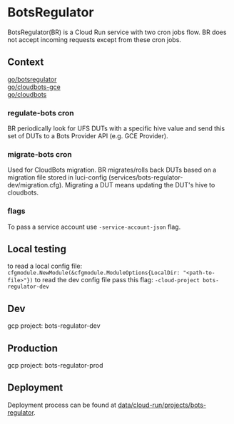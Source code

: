# BotsRegulator
BotsRegulator(BR) is a Cloud Run service with two cron jobs flow. BR does not accept incoming requests except from these cron jobs.

## Context
[go/botsregulator](http://go/botsregulator)\
[go/cloudbots-gce](http://go/cloudbots-gce)\
[go/cloudbots](http://go/cloudbots)

### regulate-bots cron
BR periodically look for UFS DUTs with a specific hive value and send this set of DUTs to a Bots Provider API (e.g. GCE Provider).

### migrate-bots cron
Used for CloudBots migration. 
BR migrates/rolls back DUTs based on a migration file stored in luci-config (services/bots-regulator-dev/migration.cfg).
Migrating a DUT means updating the DUT's hive to cloudbots.

### flags
To pass a service account use `-service-account-json` flag.

## Local testing
to read a local config file: `cfgmodule.NewModule(&cfgmodule.ModuleOptions{LocalDir: "<path-to-file>"})`
to read the dev config file pass this flag: `-cloud-project bots-regulator-dev`

## Dev
gcp project: bots-regulator-dev

## Production
gcp project: bots-regulator-prod

## Deployment
Deployment process can be found at [data/cloud-run/projects/bots-regulator](https://source.corp.google.com/h/chromium/infra/infra_superproject/+/main:data/cloud-run/projects/bots-regulator/).